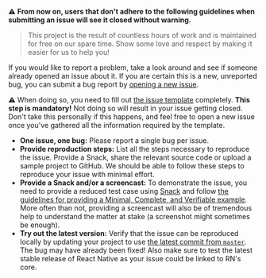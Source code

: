 :warning: **From now on, users that don't adhere to the following guidelines when submitting an issue will see it closed without warning.**

> This project is the result of countless hours of work and is maintained for free on our spare time. Show some love and respect by making it easier for us to help you!

If you would like to report a problem, take a look around and see if someone already opened an issue about it. If you are certain this is a new, unreported bug, you can submit a bug report by [opening a new issue](https://github.com/archriss/react-native-snap-carousel/issues/new).

:warning: When doing so, you need to fill out [the issue template](https://raw.githubusercontent.com/archriss/react-native-snap-carousel/master/ISSUE_TEMPLATE.md) completely. **This step is mandatory!** Not doing so will result in your issue getting closed. Don't take this personally if this happens, and feel free to open a new issue once you've gathered all the information required by the template.

* **One issue, one bug:** Please report a single bug per issue.
* **Provide reproduction steps:** List all the steps necessary to reproduce the issue. Provide a Snack, share the relevant source code or upload a sample project to GitHub. We should be able to follow these steps to reproduce your issue with minimal effort.
* **Provide a Snack and/or a screencast:** To demonstrate the issue, you need to provide a reduced test case using [Snack](https://snack.expo.io/) and follow [the guidelines for providing a Minimal, Complete, and Verifiable example](https://stackoverflow.com/help/mcve). More often than not, providing a screencast will also be of tremendous help to understand the matter at stake (a screenshot might sometimes be enough).
* **Try out the latest version:** Verify that the issue can be reproduced locally by updating your project to use [the latest commit from `master`](https://github.com/archriss/react-native-snap-carousel/blob/master/doc/TIPS_AND_TRICKS.md#using-a-specific-commit). The bug may have already been fixed! Also make sure to test the latest stable release of React Native as your issue could be linked to RN's core.